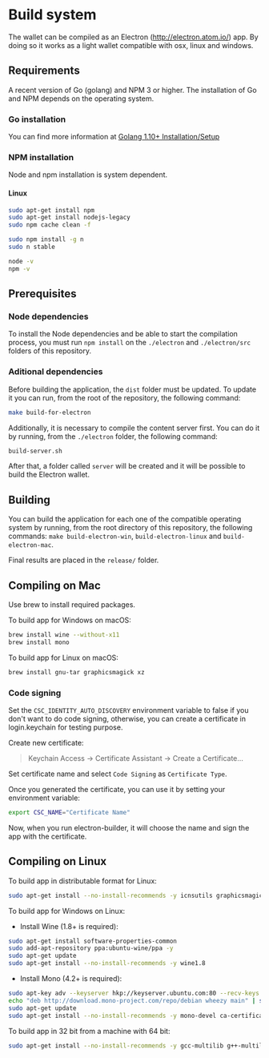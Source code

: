 # Build system

The wallet can be compiled as an Electron (http://electron.atom.io/) app. By doing so it works as a light wallet
compatible with osx, linux and windows.

## Requirements

A recent version of Go (golang) and NPM 3 or higher. The installation of Go and NPM depends on the operating system.

### Go installation

You can find more information at [Golang 1.10+ Installation/Setup](https://github.com/laqpay/laqpay/blob/develop/INSTALLATION.md)

### NPM installation

Node and npm installation is system dependent.

#### Linux

```sh
sudo apt-get install npm
sudo apt-get install nodejs-legacy
sudo npm cache clean -f

sudo npm install -g n
sudo n stable

node -v
npm -v
```

## Prerequisites

### Node dependencies

To install the Node dependencies and be able to start the compilation process, you must run `npm install` on the
`./electron` and `./electron/src` folders of this repository.

### Aditional dependencies

Before building the application, the `dist` folder must be updated. To update it you can run, from the root of the repository,
the following command:

```sh
make build-for-electron
```

Additionally, it is necessary to compile the content server first. You can do it by running, from the `./electron` folder, the
following command:

```sh
build-server.sh
```

After that, a folder called `server` will be created and it will be possible to build the Electron wallet.

## Building

You can build the application for each one of the compatible operating system by running, from the root directory of this
repository, the following commands: `make build-electron-win`, `build-electron-linux` and `build-electron-mac`.

Final results are placed in the `release/` folder.

## Compiling on Mac

Use brew to install required packages.

To build app for Windows on macOS:

```sh
brew install wine --without-x11
brew install mono
```

To build app for Linux on macOS:

```sh
brew install gnu-tar graphicsmagick xz
```

### Code signing

Set the `CSC_IDENTITY_AUTO_DISCOVERY` environment variable to false if you don't want to do code signing,
otherwise, you can create a certificate in login.keychain for testing purpose.

Create new certificate:

> Keychain Access -> Certificate Assistant -> Create a Certificate...

Set certificate name and select `Code Signing` as `Certificate Type`.

Once you generated the certificate, you can use it by setting your environment variable:

```sh
export CSC_NAME="Certificate Name"
```

Now, when you run electron-builder, it will choose the name and sign the app with the certificate.

## Compiling on Linux

To build app in distributable format for Linux:

```sh
sudo apt-get install --no-install-recommends -y icnsutils graphicsmagick xz-utils
```

To build app for Windows on Linux:

* Install Wine (1.8+ is required):

```sh
sudo apt-get install software-properties-common
sudo add-apt-repository ppa:ubuntu-wine/ppa -y
sudo apt-get update
sudo apt-get install --no-install-recommends -y wine1.8
```

* Install Mono (4.2+ is required):

```sh
sudo apt-key adv --keyserver hkp://keyserver.ubuntu.com:80 --recv-keys 3FA7E0328081BFF6A14DA29AA6A19B38D3D831EF
echo "deb http://download.mono-project.com/repo/debian wheezy main" | sudo tee /etc/apt/sources.list.d/mono-xamarin.list
sudo apt-get update
sudo apt-get install --no-install-recommends -y mono-devel ca-certificates-mono
```

To build app in 32 bit from a machine with 64 bit:

```sh
sudo apt-get install --no-install-recommends -y gcc-multilib g++-multilib
```
